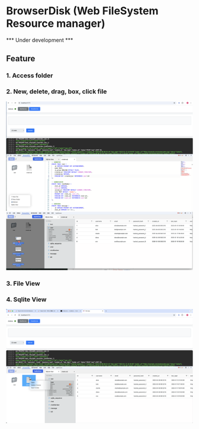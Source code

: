 # BrowserDisk (Web FileSystem Resource manager)

*** Under development ***

## Feature

### 1. Access folder
### 2. New, delete, drag, box, click file
![Image 1](assets/1.png)
![Image 3](assets/3.png)
### 3. File View
### 4. Sqlite View
![Image 2](assets/2.png)




